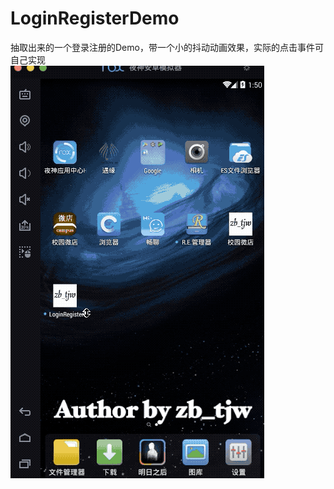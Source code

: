 # LoginRegisterDemo
抽取出来的一个登录注册的Demo，带一个小的抖动动画效果，实际的点击事件可自己实现<br/>
<img src="https://github.com/zb-tjw/LoginRegisterDemo/blob/master/shotImage/LoginRegisterDemo01.gif" alt="效果图"/>
